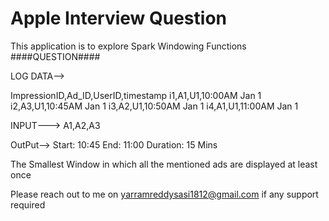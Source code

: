 # Apple Interview Question
This application is to explore Spark Windowing Functions
####QUESTION####

LOG DATA-->

ImpressionID,Ad_ID,UserID,timestamp
i1,A1,U1,10:00AM Jan 1
i2,A3,U1,10:45AM Jan 1
i3,A2,U1,10:50AM Jan 1
i4,A1,U1,11:00AM Jan 1

INPUT--->
A1,A2,A3

OutPut-->
Start:  10:45
End:  11:00
Duration:  15 Mins

The Smallest Window in which all the mentioned ads are displayed at least once

Please reach out to me on yarramreddysasi1812@gmail.com  if any support required
